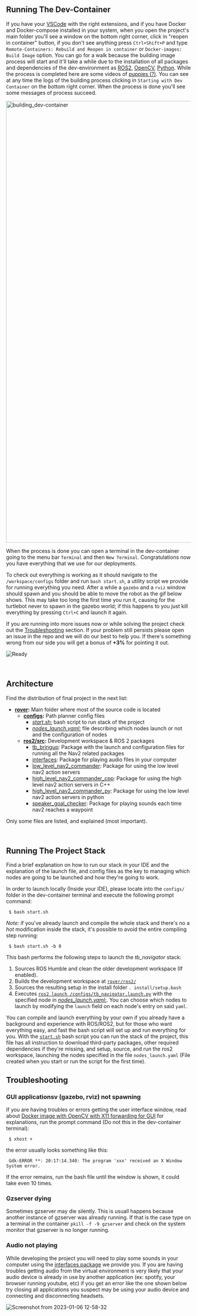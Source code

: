 <!-- ---------------------------------------------------------------------- -->
## **Running The Dev-Container**
 
If you have your [VSCode](https://code.visualstudio.com/) with the right extensions, and if you have Docker and Docker-compose installed in your system, when you open the project's main folder you'll see a window on the bottom right corner, click in "reopen in container" button, if you don't see anything press `Ctrl+Shift+P` and type `Remote-Containers: Rebuild and Reopen in container` or `Docker-images: Build Image` option. You can go for a walk because the building image process will start and it'll take a while due to the installation of all packages and dependencies of the dev-environment as [ROS2](https://index.ros.org/doc/ros2/), [OpenCV](https://opencv.org/), [Python](https://www.python.org/). While the process is completed here are some videos of [puppies (?)](https://www.youtube.com/watch?v=CSvFpBOe8eY). You can see at any time the logs of the building process clicking in `Starting with Dev Container` on the bottom right corner. When the process is done you'll see some messages of process succeed.
 
<img src="https://user-images.githubusercontent.com/43115782/87437367-d5806200-c5b3-11ea-9bf2-836e45f46ed8.gif" alt="building_dev-container" width="1200">
 
When the process is done you can open a terminal in the dev-container going to the menu bar `Terminal` and then `New Terminal`. Congratulations now you have everything that we use for our deployments.

To check out everything is working as it should navigate to the `/workspace/configs` folder and run `bash start.sh`, a utility script we provide for running everything you need. After a while a `gazebo` and a `rviz` window should spawn and you should be able to move the robot as the gif below shows. This may take too long the first time you run it, causing for the turtlebot never to spawn in the gazebo world; if this happens to you just kill everything by pressing `Ctrl+C` and launch it again.

If you are running into more issues now or while solving the project check out the [Troubleshooting](#troubleshooting) section. If your problem still persists please open an issue in the repo and we will do our best to help you. If there's something wrong from our side you will get a bonus of **+3%** for pointing it out.
 
![Ready](https://user-images.githubusercontent.com/71234974/211570809-b5c59b3a-2246-4dcc-99ca-2e6b20813b85.gif)


<br />

<!-- ---------------------------------------------------------------------- -->
## **Architecture**
 
Find the distribution of final project in the next list:
 
- **[rover](../rover/):** Main folder where most of the source code is located
  - **[configs](../configs/):** Path planner config files
     - [*start.sh:*](../configs/start.sh) bash script to run stack of the project
     - [*nodes_launch.yaml:*](https://github.com/kiwicampus/2D-Test-Track-Planner/tree/main/planner/configs/nodes_launch.yaml) file describing which nodes launch or not and the configuration of nodes
  - **[ros2/src](../rover/ros2/src):** Development workspace & ROS 2 packages
     - [tb_bringup](../rover/ros2/src/tb_bringup/): Package with the launch and configuration files for running all the Nav2 related packages
     - [interfaces](../rover/ros2/src/interfaces/): Package for playing audio files in your computer
     - [low_level_nav2_commander](../rover/ros2/src/low_level_nav2_commander/): Package for using the low level nav2 action servers
     - [high_level_nav2_commander_cpp](../rover/ros2/src/high_level_nav2_commander_cpp/): Package for using the high level nav2 action servers in C++
     - [high_level_nav2_commander_py](../rover/ros2/src/high_level_nav2_commander_py/): Package for using the low level nav2 action servers in python
     - [speaker_goal_checker](../rover/ros2/src/speaker_goal_checker/): Package for playing sounds each time nav2 reaches a waypoint

Only some files are listed, and explained (most important).
 
<br />
 

<!-- ---------------------------------------------------------------------- -->
## **Running The Project Stack**
 
Find a brief explanation on how to run our stack in your IDE and the explanation of the launch file, and config files as the key to managing which nodes are going to be launched and how they're going to work.
 
In order to launch locally (Inside your IDE), please locate into the `configs/` folder in the dev-container terminal and execute the following prompt command:
 
     $ bash start.sh

*Note:* if you've already launch and compile the whole stack and there's no a *hot* modification inside the stack, it's possible to avoid the entire compiling step running:

     $ bash start.sh -b 0

This bash performs the following steps to launch the *tb_navigator* stack:

1. Sources ROS Humble and clean the older development workspace (If enabled).
2. Builds the development workspace at [`rover/ros2/`](../rover/ros2)
3. Sources the resulting setup in the install folder `. install/setup.bash`
4. Executes [`ros2 launch /configs/tb_navigator.launch.py`](../configs/tb_navigator.launch.py) with the specified node in [*nodes_launch.yaml:*](../configs/nodes_launch.yaml). You can choose which nodes to launch by modifying the `launch` field on each node's entry on said `yaml`.
 
You can compile and launch everything by your own if you already have a background and experience with ROS/ROS2, but for those who want everything easy, and fast the bash script will set up and run everything for you. With the [`start.sh`](../configs/start.sh) bash script you can run the stack of the project, this file has all instruction to download third-party packages, other required dependencies if they're missing, and setup, source, and run the ros2 workspace, launching the nodes specified in the file `nodes_launch.yaml` (File created when you start or run the script for the first time).
 
## **Troubleshooting**

### GUI applicationsv (gazebo, rviz) not spawning

If you are having troubles or errors getting the user interface window, read about [Docker image with OpenCV with X11 forwarding for GUI](https://marcosnietoblog.wordpress.com/2017/04/30/docker-image-with-opencv-with-x11-forwarding-for-gui/) for explanations, run the prompt command (Do not this in the dev-container terminal):
 
     $ xhost +

the error usually looks something like this: 

     Gdk-ERROR **: 20:17:14.340: The program 'xxx' received an X Window System error.

If the error remains, run the bash file until the window is shown, it could take even 10 times.

### Gzserver dying

Sometimes gzserver may die silently. This is usuall happens because another instance of gzserver was already running. If that is the case type on a terminal in the container `pkill -f -9 gzserver` and check on the system monitor that gzserver is no longer running.

### Audio not playing

While developing the project you will need to play some sounds in your computer using the [interfaces package](../rover/ros2/src/interfaces/) we provide you. If you are having troubles getting audio from the virtual environment is very likely that your audio device is already in use by another application (ex: spotify, your browser running youtube, etc) if you get an error like the one shown below try closing all applications you suspect may be using your audio device and connecting and disconnecting headsets.

![Screenshot from 2023-01-06 12-58-32](https://user-images.githubusercontent.com/71234974/211584344-8f53331a-0c56-4467-afcc-59adc66e11ac.png)



<br />
